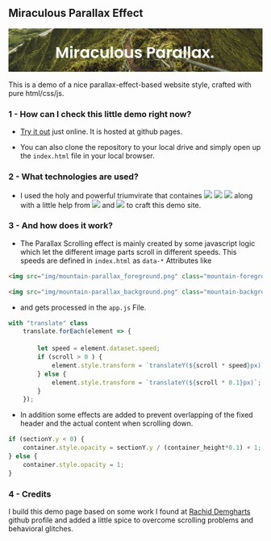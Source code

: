 ## Miraculous Parallax Effect

![Here you should see a nice screenshot of this page...](/img/src/demo_image.png "Logo Title Text 1")

This is a demo of a nice parallax-effect-based website style, crafted with pure html/css/js.

### 1 - How can I check this little demo right now?

- [Try it out](https://erikuckert.github.io/miraculous-parallax/#about) just online. It is hosted at github pages. 

- You can also clone the repository to your local drive and simply open up the ```index.html``` file in your local browser.

### 2 - What technologies are used?

- I used the holy and powerful triumvirate that containes
![](https://img.shields.io/badge/HTML5-informational?style=flat&logo=html5&logoColor=white&color=2bbc8a)
![](https://img.shields.io/badge/CSS-informational?style=flat&logo=css3&logoColor=white&color=2bbc8a)
![](https://img.shields.io/badge/JAVASCRIPT-informational?style=flat&logo=javascript&logoColor=white&color=2bbc8a) along with a little help from 
![](https://img.shields.io/badge/Photoshop-informational?style=flat&logo=adobe-photoshop&logoColor=white&color=2bbc8a) 
and
![](https://img.shields.io/badge/VisualStudioCode-informational?style=flat&logo=visual-studio-code&logoColor=white&color=2bbc8a)
to craft this demo site. 

### 3 - And how does it work?
- The Parallax Scrolling effect is mainly created by some javascript logic which let the different image parts scroll in different speeds. This speeds are defined in ```index.html``` as ```data-*``` Attributes like 
```html
<img src="img/mountain-parallax_foreground.png" class="mountain-foreground translate" data-speed="0" alt="">
```

```html
<img src="img/mountain-parallax_background.png" class="mountain-background translate" data-speed="0.4" alt="">
```

- and gets processed in the ```app.js``` File.

```js
with "translate" class
    translate.forEach(element => {

        let speed = element.dataset.speed;
        if (scroll > 0 ) {
            element.style.transform = `translateY(${scroll * speed}px)`;
        } else {
            element.style.transform = `translateY(${scroll * 0.1}px)`;
        }
    });
```

- In addition some effects are added to prevent overlapping of the fixed header and the actual content when scrolling down.

```js
if (sectionY.y < 0) {
    container.style.opacity = sectionY.y / (container_height*0.1) + 1;
} else {
    container.style.opacity = 1;
}
```

### 4 - Credits
I build this demo page based on some work I found at [Rachid Demgharts](https://github.com/sefyudem) github profile and added a little spice to overcome scrolling problems and behavioral glitches.
